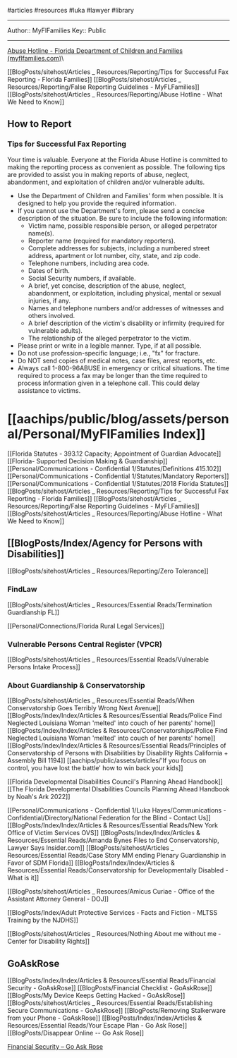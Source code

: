 #articles #resources #luka #lawyer #library 

---
Author:: MyFlFamilies
Key:: Public

---


[Abuse Hotline - Florida Department of Children and Families (myflfamilies.com)](https://www.myflfamilies.com/service-programs/abuse-hotline/report/tips-successful-fax-reporting.shtml)\

[[BlogPosts/sitehost/Articles _ Resources/Reporting/Tips for Successful Fax Reporting - Florida Families]]
[[BlogPosts/sitehost/Articles _ Resources/Reporting/False Reporting Guidelines - MyFLFamilies]]
[[BlogPosts/sitehost/Articles _ Resources/Reporting/Abuse Hotline - What We Need to Know]]

## How to Report

### Tips for Successful Fax Reporting

Your time is valuable. Everyone at the Florida Abuse Hotline is committed to making the reporting process as convenient as possible. The following tips are provided to assist you in making reports of abuse, neglect, abandonment, and exploitation of children and/or vulnerable adults.

-   Use the Department of Children and Families' form when possible. It is designed to help you provide the required information.
-   If you cannot use the Department's form, please send a concise description of the situation. Be sure to include the following information:
    -   Victim name, possible responsible person, or alleged perpetrator name(s).
    -   Reporter name (required for mandatory reporters).
    -   Complete addresses for subjects, including a numbered street address, apartment or lot number, city, state, and zip code.
    -   Telephone numbers, including area code.
    -   Dates of birth.
    -   Social Security numbers, if available.
    -   A brief, yet concise, description of the abuse, neglect, abandonment, or exploitation, including physical, mental or sexual injuries, if any.
    -   Names and telephone numbers and/or addresses of witnesses and others involved.
    -   A brief description of the victim's disability or infirmity (required for vulnerable adults).
    -   The relationship of the alleged perpetrator to the victim.
-   Please print or write in a legible manner. Type, if at all possible.
-   Do not use profession-specific language; i.e., "fx" for fracture.
-   Do NOT send copies of medical notes, case files, arrest reports, etc.
-   Always call 1-800-96ABUSE in emergency or critical situations. The time required to process a fax may be longer than the time required to process information given in a telephone call. This could delay assistance to victims.
# [[aachips/public/blog/assets/personal/Personal/MyFlFamilies Index]]

[[Florida Statutes - 393.12 Capacity; Appointment of Guardian Advocate]]
[[Florida- Supported Decision Making & Guardianship]]
[[Personal/Communications - Confidential 1/Statutes/Definitions 415.102]]
[[Personal/Communications - Confidential 1/Statutes/Mandatory Reporters]]
[[Personal/Communications - Confidential 1/Statutes/2018 Florida Statutes]]
[[BlogPosts/sitehost/Articles _ Resources/Reporting/Tips for Successful Fax Reporting - Florida Families]]
[[BlogPosts/sitehost/Articles _ Resources/Reporting/False Reporting Guidelines - MyFLFamilies]]
[[BlogPosts/sitehost/Articles _ Resources/Reporting/Abuse Hotline - What We Need to Know]]

## [[BlogPosts/Index/Agency for Persons with Disabilities]]
[[BlogPosts/sitehost/Articles _ Resources/Reporting/Zero Tolerance]]

### FindLaw
[[BlogPosts/sitehost/Articles _ Resources/Essential Reads/Termination Guardianship FL]]

[[Personal/Connections/Florida Rural Legal Services]]

### Vulnerable Persons Central Register (VPCR)
[[BlogPosts/sitehost/Articles _ Resources/Essential Reads/Vulnerable Persons Intake Process]]

### About Guardianship & Conservatorship
[[BlogPosts/sitehost/Articles _ Resources/Essential Reads/When Conservatorship Goes Terribly Wrong Next Avenue]]
[[BlogPosts/Index/Index/Articles & Resources/Essential Reads/Police Find Neglected Louisiana Woman 'melted' into couch of her parents' home]]
[[BlogPosts/Index/Index/Articles & Resources/Conservatorships/Police Find Neglected Louisiana Woman 'melted' into couch of her parents' home]]
[[BlogPosts/Index/Index/Articles & Resources/Essential Reads/Principles of Conservatorship of Persons with Disabilities by Disability Rights California + Assembly Bill 1194]]
[[aachips/public/assets/articles/'If you focus on control, you have lost the battle' how to win back your kids]]

[[Florida Developmental Disabilities Council's Planning Ahead Handbook]]
[[The Florida Developmental DIsabilities Councils Planning Ahead Handbook by Noah's Ark 2022]]



[[Personal/Communications - Confidential 1/Luka Hayes/Communications - Confidential/Directory/National Federation for the Blind - Contact Us]]
[[BlogPosts/Index/Index/Articles & Resources/Essential Reads/New York Office of Victim Services OVS]]
[[BlogPosts/Index/Index/Articles & Resources/Essential Reads/Amanda Bynes Files to End Conservatorship, Lawyer Says Insider.com]]
[[BlogPosts/sitehost/Articles _ Resources/Essential Reads/Case Story MM ending Plenary Guardianship in Favor of SDM Florida]]
[[BlogPosts/Index/Index/Articles & Resources/Essential Reads/Conservatorship for Developmentally Disabled - What is it]]

[[BlogPosts/sitehost/Articles _ Resources/Amicus Curiae - Office of the Assistant Attorney General - DOJ]]

[[BlogPosts/Index/Adult Protective Services - Facts and Fiction - MLTSS Training  by the NJDHS]]

[[BlogPosts/sitehost/Articles _ Resources/Nothing About me without me - Center for Disability Rights]]

## GoAskRose

[[BlogPosts/Index/Index/Articles & Resources/Essential Reads/Financial Security - GoAskRose]]
[[BlogPosts/Financial Checklist - GoAskRose]]
[[BlogPosts/My Device Keeps Getting Hacked - GoAskRose]]
[[BlogPosts/sitehost/Articles _ Resources/Essential Reads/Establishing Secure Communications - GoAskRose]]
[[BlogPosts/Removing Stalkerware from your Phone - GoAskRose]]
[[BlogPosts/Index/Index/Articles & Resources/Essential Reads/Your Escape Plan - Go Ask Rose]]
[[BlogPosts/Disappear Online -- Go Ask Rose]]

[Financial Security – Go Ask Rose](https://goaskrose.com/guide-financial-security/)